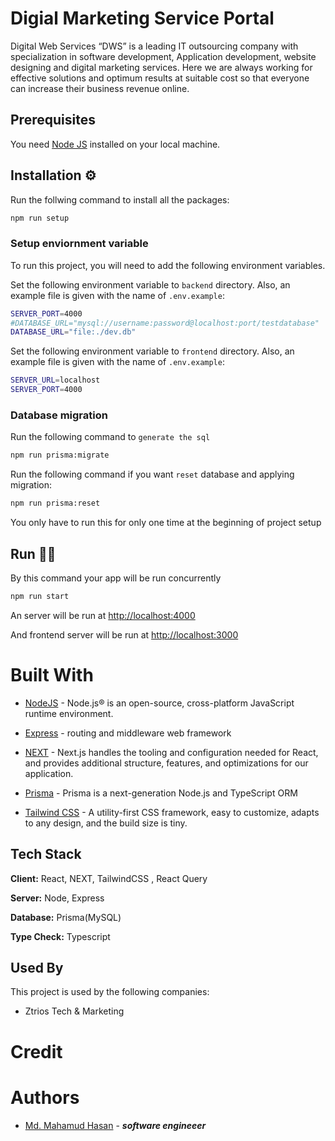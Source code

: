 # Digial Marketing Service Portal

Digital Web Services “DWS” is a leading IT outsourcing company with specialization in software development, Application development, website designing and digital marketing services. Here we are always working for effective solutions and optimum results at suitable cost so that everyone can increase their business revenue online.

## Prerequisites

You need [Node JS](https://nodejs.org/) installed on your local machine.

## Installation ⚙

Run the follwing command to install all the packages:

```bash
npm run setup
```

### Setup enviornment variable

To run this project, you will need to add the following environment variables.

Set the following environment variable to `backend` directory. Also, an example file is given with the name of `.env.example`:

```bash
SERVER_PORT=4000
#DATABASE_URL="mysql://username:password@localhost:port/testdatabase"
DATABASE_URL="file:./dev.db"
```

Set the following environment variable to `frontend` directory. Also, an example file is given with the name of `.env.example`:

```bash
SERVER_URL=localhost
SERVER_PORT=4000
```

### Database migration

Run the following command to `generate the sql`

```bash
npm run prisma:migrate
```

Run the following command if you want `reset` database and applying migration:

```bash
npm run prisma:reset
```

You only have to run this for only one time at the beginning of project setup

## Run 🏃‍♂️

By this command your app will be run concurrently

```bash
npm run start
```

An server will be run at [http://localhost:4000](http://localhost:4000)

And frontend server will be run at [http://localhost:3000](http://localhost:3000)

# Built With

- [NodeJS](https://nodejs.org/en/) - Node.js® is an open-source, cross-platform JavaScript runtime environment.

- [Express](https://expressjs.com/) - routing and middleware web framework

- [NEXT](https://nextjs.org/) - Next.js handles the tooling and configuration needed for React, and provides additional structure, features, and optimizations for our application.

- [Prisma](https://www.prisma.io/) - Prisma is a next-generation Node.js and TypeScript ORM

- [Tailwind CSS](https://tailwindcss.com/) - A utility-first CSS framework, easy to customize, adapts to any design, and the build size is tiny.

## Tech Stack

**Client:** React, NEXT, TailwindCSS , React Query

**Server:** Node, Express

**Database:** Prisma(MySQL)

**Type Check:** Typescript

## Used By

This project is used by the following companies:

- Ztrios Tech & Marketing

# Credit

# Authors

- [Md. Mahamud Hasan](https://github.com/rockreyad) - **_software engineeer_**
